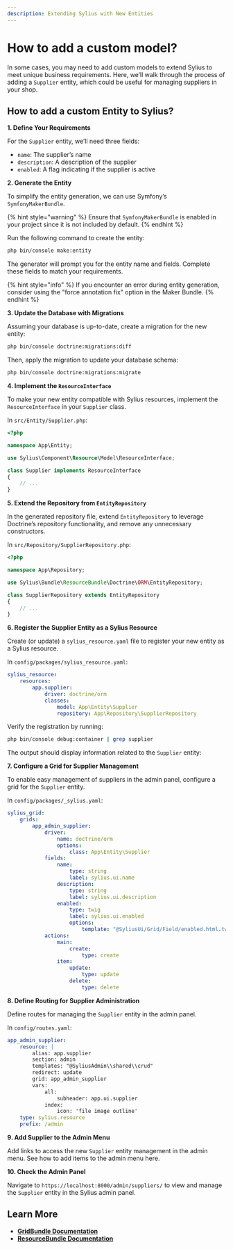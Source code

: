 ```yaml
---
description: Extending Sylius with New Entities
---
```


# How to add a custom model?

In some cases, you may need to add custom models to extend Sylius to meet unique business requirements. Here, we’ll walk through the process of adding a `Supplier` entity, which could be useful for managing suppliers in your shop.

## How to add a custom Entity to Sylius?

**1. Define Your Requirements**

For the `Supplier` entity, we’ll need three fields:

* `name`: The supplier’s name
* `description`: A description of the supplier
* `enabled`: A flag indicating if the supplier is active

**2. Generate the Entity**

To simplify the entity generation, we can use Symfony’s `SymfonyMakerBundle`.

{% hint style="warning" %}
Ensure that `SymfonyMakerBundle` is enabled in your project since it is not included by default.
{% endhint %}

Run the following command to create the entity:

```bash
php bin/console make:entity
```

The generator will prompt you for the entity name and fields. Complete these fields to match your requirements.

{% hint style="info" %}
If you encounter an error during entity generation, consider using the "force annotation fix" option in the Maker Bundle.
{% endhint %}

**3. Update the Database with Migrations**

Assuming your database is up-to-date, create a migration for the new entity:

```bash
php bin/console doctrine:migrations:diff
```

Then, apply the migration to update your database schema:

```bash
php bin/console doctrine:migrations:migrate
```

**4. Implement the `ResourceInterface`**

To make your new entity compatible with Sylius resources, implement the `ResourceInterface` in your `Supplier` class.

In `src/Entity/Supplier.php`:

```php
<?php

namespace App\Entity;

use Sylius\Component\Resource\Model\ResourceInterface;

class Supplier implements ResourceInterface
{
    // ...
}
```

**5. Extend the Repository from `EntityRepository`**

In the generated repository file, extend `EntityRepository` to leverage Doctrine’s repository functionality, and remove any unnecessary constructors.

In `src/Repository/SupplierRepository.php`:

```php
<?php

namespace App\Repository;

use Sylius\Bundle\ResourceBundle\Doctrine\ORM\EntityRepository;

class SupplierRepository extends EntityRepository
{
    // ...
}
```

**6. Register the Supplier Entity as a Sylius Resource**

Create (or update) a `sylius_resource.yaml` file to register your new entity as a Sylius resource.

In `config/packages/sylius_resource.yaml`:

```yaml
sylius_resource:
    resources:
        app.supplier:
            driver: doctrine/orm
            classes:
                model: App\Entity\Supplier
                repository: App\Repository\SupplierRepository
```

Verify the registration by running:

```bash
php bin/console debug:container | grep supplier
```

The output should display information related to the `Supplier` entity:

**7. Configure a Grid for Supplier Management**

To enable easy management of suppliers in the admin panel, configure a grid for the `Supplier` entity.

In `config/packages/_sylius.yaml`:

```yaml
sylius_grid:
    grids:
        app_admin_supplier:
            driver:
                name: doctrine/orm
                options:
                    class: App\Entity\Supplier
            fields:
                name:
                    type: string
                    label: sylius.ui.name
                description:
                    type: string
                    label: sylius.ui.description
                enabled:
                    type: twig
                    label: sylius.ui.enabled
                    options:
                        template: "@SyliusUi/Grid/Field/enabled.html.twig"
            actions:
                main:
                    create:
                        type: create
                item:
                    update:
                        type: update
                    delete:
                        type: delete
```

**8. Define Routing for Supplier Administration**

Define routes for managing the `Supplier` entity in the admin panel.

In `config/routes.yaml`:

```yaml
app_admin_supplier:
    resource: |
        alias: app.supplier
        section: admin
        templates: "@SyliusAdmin\\shared\\crud"
        redirect: update
        grid: app_admin_supplier
        vars:
            all:
                subheader: app.ui.supplier
            index:
                icon: 'file image outline'
    type: sylius.resource
    prefix: /admin
```

**9. Add Supplier to the Admin Menu**

Add links to access the new `Supplier` entity management in the admin menu. See how to add items to the admin menu here.

**10. Check the Admin Panel**

Navigate to `https://localhost:8000/admin/suppliers/` to view and manage the `Supplier` entity in the Sylius admin panel.

## Learn More

* [**GridBundle Documentation**](https://github.com/Sylius/SyliusGridBundle/blob/master/docs/index.md)
* [**ResourceBundle Documentation**](https://github.com/Sylius/SyliusResourceBundle/blob/master/docs/index.md)
